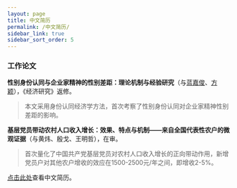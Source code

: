 ```yaml
---
layout: page
title: 中文简历
permalink: /中文简历/
sidebar_link: true
sidebar_sort_order: 5
---
```



### 工作论文
**性别身份认同与企业家精神的性别差距：理论机制与经验研究**（与[蓝嘉俊](https://faculty.hqu.edu.cn/lanjj/zh_CN/index.htm)、[方颖](https://wise.xmu.edu.cn/people/faculty/f80b2758-9c43-4a09-b4f9-e82c31340338.html)），《经济研究》返修。
>本文采用身份认同经济学方法，首次考察了性别身份认同对企业家精神性别差距的影响。

**基层党员带动农村人口收入增长：效果、特点与机制——来自全国代表性农户的微观证据**（与黄炜、殷戈、王明哲），在审。
>首次量化了中国共产党基层党员对农村人口收入增长的正向带动作用，新增党员户对其他农户增收的效应在1500-2500元/年之间，即增收2-5%。



<object data="{{ site.url }}/assets/chinese.pdf" type='application/pdf' width="120%" style="height:calc(100vh)">
<p><a href="{{ site.url }}/assets/chinese.pdf">点击此处</a>查看中文简历。</p>
</object>